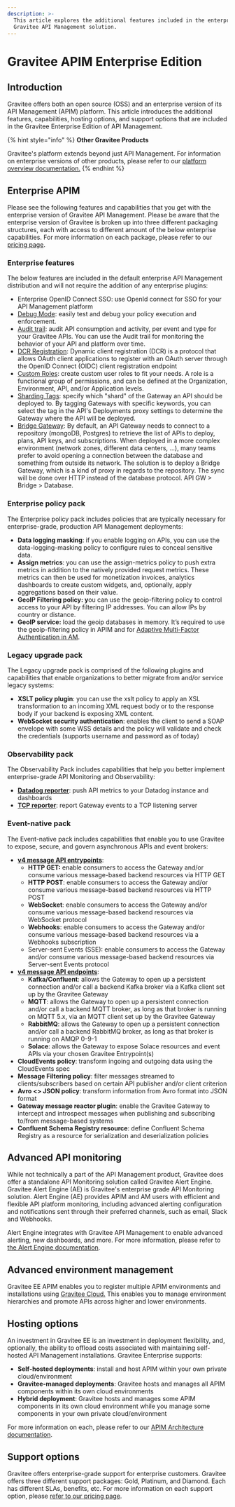```yaml
---
description: >-
  This article explores the additional features included in the enterprise
  Gravitee API Management solution.
---
```


# Gravitee APIM Enterprise Edition

## Introduction

Gravitee offers both an open source (OSS) and an enterprise version of its API Management (APIM) platform. This article introduces the additional features, capabilities, hosting options, and support options that are included in the Gravitee Enterprise Edition of API Management.​

{% hint style="info" %}
**Other Gravitee Products**

Gravitee's platform extends beyond just API Management. For information on enterprise versions of other products, please refer to our [platform overview documentation.](https://documentation.gravitee.io/platform-overview/gravitee-essentials/gravitee-offerings-ce-vs-ee)
{% endhint %}

## Enterprise APIM

Please see the following features and capabilities that you get with the enterprise version of Gravitee API Management. Please be aware that the enterprise version of Gravitee is broken up into three different packaging structures, each with access to different amount of the below enterprise capabilities. For more information on each package, please refer to our [pricing page](https://www.gravitee.io/pricing).

### Enterprise features

The below features are included in the default enterprise API Management distribution and will not require the addition of any enterprise plugins:

* Enterprise OpenID Connect SSO: use OpenId connect for SSO for your API Management platform
* [Debug Mode](../../guides/policy-design/v2-api-policy-design-studio.md#debug-mode): easily test and debug your policy execution and enforcement.
* [Audit trail](../../guides/api-measurement-tracking-and-analytics/#the-audit-trail): audit API consumption and activity, per event and type for your Gravitee APIs. You can use the Audit trail for monitoring the behavior of your API and platform over time.
* [DCR Registration](../../guides/api-exposure-plans-applications-and-subscriptions/plans-1.md#dynamic-client-registration-provider): Dynamic client registration (DCR) is a protocol that allows OAuth client applications to register with an OAuth server through the OpenID Connect (OIDC) client registration endpoint
* [Custom Roles](../../guides/administration/user-management-and-permissions.md#roles): create custom user roles to fit your needs. A role is a functional group of permissions, and can be defined at the Organization, Environment, API, and/or Application levels.
* [Sharding Tags](../../getting-started/configuration/configure-sharding-tags-for-your-gravitee-api-gateways.md): specify which "shard" of the Gateway an API should be deployed to. By tagging Gateways with specific keywords, you can select the tag in the API's Deployments proxy settings to determine the Gateway where the API will be deployed.
* [Bridge Gateway](../../getting-started/hybrid-deployment/#bridge-gateways): By default, an API Gateway needs to connect to a repository (mongoDB, Postgres) to retrieve the list of APIs to deploy, plans, API keys, and subscriptions. When deployed in a more complex environment (network zones, different data centers, ...), many teams prefer to avoid opening a connection between the database and something from outside its network. The solution is to deploy a Bridge Gateway, which is a kind of proxy in regards to the repository. The sync will be done over HTTP instead of the database protocol. API GW > Bridge > Database.

### Enterprise policy pack

The Enterprise policy pack includes policies that are typically necessary for enterprise-grade, production API Management deployments:

* **Data logging masking**: if you enable logging on APIs, you can use the data-logging-masking policy to configure rules to conceal sensitive data.
* **Assign metrics**: you can use the assign-metrics policy to push extra metrics in addition to the natively provided request metrics. These metrics can then be used for monetization invoices, analytics dashboards to create custom widgets, and, optionally, apply aggregations based on their value.
* **GeoIP Filtering policy: y**ou can use the geoip-filtering policy to control access to your API by filtering IP addresses. You can allow IPs by country or distance.
* **GeoIP service:** load the geoip databases in memory. It’s required to use the geoip-filtering policy in APIM and for [Adaptive Multi-Factor Authentication in AM](https://documentation.gravitee.io/am).

### Legacy upgrade pack

The Legacy upgrade pack is comprised of the following plugins and capabilities that enable organizations to better migrate from and/or service legacy systems:

* **XSLT policy plugin**: you can use the xslt policy to apply an XSL transformation to an incoming XML request body or to the response body if your backend is exposing XML content.
* **WebSocket security authentication**: enables the client to send a SOAP envelope with some WSS details and the policy will validate and check the credentials (supports username and password as of today)

### Observability pack

The Observability Pack includes capabilities that help you better implement enterprise-grade API Monitoring and Observability:

* [**Datadog reporter**](../../getting-started/configuration/configure-reporters.md#datadog-reporter): push API metrics to your Datadog instance and dashboards
* [**TCP reporter**](../../getting-started/configuration/configure-reporters.md#tcp-reporter): report Gateway events to a TCP listening server

### Event-native pack

The Event-native pack includes capabilities that enable you to use Gravitee to expose, secure, and govern asynchronous APIs and event brokers:

* [**v4 message API entrypoints**](../../guides/create-apis/how-to/v4-api-creation-wizard.md#step-2-entrypoints):
  * **HTTP GET:** enable consumers to access the Gateway and/or consume various message-based backend resources via HTTP GET
  * **HTTP POST**: enable consumers to access the Gateway and/or consume various message-based backend resources via HTTP POST
  * **WebSocket**: enable consumers to access the Gateway and/or consume various message-based backend resources via WebSocket protocol
  * **Webhooks**: enable consumers to access the Gateway and/or consume various message-based backend resources via a Webhooks subscription
  * Server-sent Events (SSE): enable consumers to access the Gateway and/or consume various message-based backend resources via Server-sent Events protocol
* [**v4 message API endpoints**](../../guides/create-apis/how-to/v4-api-creation-wizard.md#introspect-messages-from-event-driven-backend-endpoints):
  * **Kafka/Confluent**: allows the Gateway to open up a persistent connection and/or call a backend Kafka broker via a Kafka client set up by the Gravitee Gateway
  * **MQTT**: allows the Gateway to open up a persistent connection and/or call a backend MQTT broker, as long as that broker is running on MQTT 5.x, via an MQTT client set up by the Gravitee Gateway
  * **RabbitMQ**: allows the Gateway to open up a persistent connection and/or call a backend RabbitMQ broker, as long as that broker is running on AMQP 0-9-1
  * **Solace**: allows the Gateway to expose Solace resources and event APIs via your chosen Gravitee Entrypoint(s)
* **CloudEvents policy**: transform ingoing and outgoing data using the CloudEvents spec
* **Message Filtering policy**: filter messages streamed to clients/subscribers based on certain API publisher and/or client criterion
* **Avro <> JSON policy**: transform information from Avro format into JSON format
* **Gateway message reactor plugin**: enable the Gravitee Gateway to intercept and introspect messages when publishing and subscribing to/from message-based systems
* **Confluent Schema Registry resource**: define Confluent Schema Registry as a resource for serialization and deserialization policies

## Advanced API monitoring

While not technically a part of the API Management product, Gravitee does offer a standalone API Monitoring solution called Gravitee Alert Engine. Gravitee Alert Engine (AE) is Gravitee's enterprise grade API Monitoring solution. Alert Engine (AE) provides APIM and AM users with efficient and flexible API platform monitoring, including advanced alerting configuration and notifications sent through their preferred channels, such as email, Slack and Webhooks.&#x20;

Alert Engine integrates with Gravitee API Management to enable advanced alerting, new dashboards, and more. For more information, please refer to [the Alert Engine documentation](https://documentation.gravitee.io/ae/overview/introduction-to-gravitee-alert-engine).

## Advanced environment management

Gravitee EE APIM enables you to register multiple APIM environments and installations using [Gravitee Cloud.](https://documentation.gravitee.io/gravitee-cloud) This enables you to manage environment hierarchies and promote APIs across higher and lower environments.&#x20;

## Hosting options

An investment in Gravitee EE is an investment in deployment flexibility, and, optionally, the ability to offload costs associated with maintaining self-hosted API Management installations. Gravitee Enterprise supports:

* **Self-hosted deployments**: install and host APIM within your own private cloud/environment
* **Gravitee-managed deployments**: Gravitee hosts and manages all APIM components within its own cloud environments
* **Hybrid deployment**: Gravitee hosts and manages some APIM components in its own cloud environment while you manage some components in your own private cloud/environment

For more information on each, please refer to our [APIM Architecture documentation](apim-architecture.md).

## Support options

Gravitee offers enterprise-grade support for enterprise customers. Gravitee offers three different support packages: Gold, Platinum, and Diamond. Each has different SLAs, benefits, etc. For more information on each support option, please [refer to our pricing page](https://www.gravitee.io/pricing).

